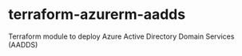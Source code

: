 # terraform-azurerm-aadds
Terraform module to deploy Azure Active Directory Domain Services (AADDS)
